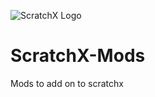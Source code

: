 ![ScratchX Logo](https://scratchx.org/images/scratchx-heading.png)
# ScratchX-Mods
Mods to add on to scratchx
